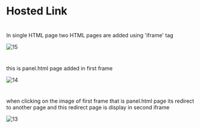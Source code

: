 # Hosted Link

#
In single HTML page two HTML pages are added using 'iframe' tag
>
![15](https://github.com/aditya7447/Weekly-Test-2/assets/85671986/26eb1044-8d0a-4ba0-8de4-f9e5c5746ca7)
#
this is panel.html page added in first frame
>
![14](https://github.com/aditya7447/Weekly-Test-2/assets/85671986/761eb662-c00f-4be6-8554-ccca37e5d51d)
#
when clicking on the image of first frame that is panel.html page its redirect to another page and this redirect page is display in second iframe
>
![13](https://github.com/aditya7447/Weekly-Test-2/assets/85671986/9210656a-748b-4cfd-b52f-ce55c3b8507a)


